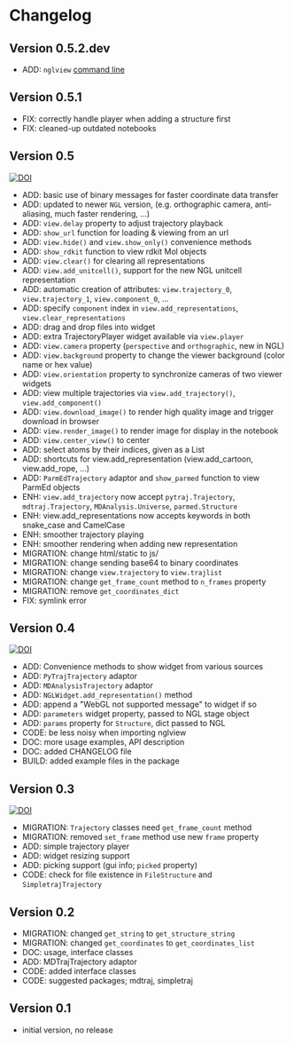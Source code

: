 Changelog
=========

Version 0.5.2.dev
-----------------
- ADD: `nglview` [command line](https://github.com/arose/nglview/blob/master/README.md#command-line)

Version 0.5.1
-------------

* FIX: correctly handle player when adding a structure first
* FIX: cleaned-up outdated notebooks


Version 0.5
-----------

[![DOI](https://zenodo.org/badge/doi/10.5281/zenodo.55409.svg)](http://dx.doi.org/10.5281/zenodo.55409)

* ADD: basic use of binary messages for faster coordinate data transfer
* ADD: updated to newer `NGL` version, (e.g. orthographic camera, anti-aliasing, much faster rendering, ...)
* ADD: `view.delay` property to adjust trajectory playback
* ADD: `show_url` function for loading & viewing from an url
* ADD: `view.hide()` and `view.show_only()` convenience methods
* ADD: `show_rdkit` function to view rdkit Mol objects
* ADD: `view.clear()` for clearing all representations
* ADD: `view.add_unitcell()`, support for the new NGL unitcell representation
* ADD: automatic creation of attributes: `view.trajectory_0`, `view.trajectory_1`, `view.component_0`, ...
* ADD: specify `component` index in `view.add_representations`, `view.clear_representations`
* ADD: drag and drop files into widget
* ADD: extra TrajectoryPlayer widget available via `view.player`
* ADD: `view.camera` property (`perspective` and `orthographic`, new in NGL) 
* ADD: `view.background` property to change the viewer background (color name or hex value)
* ADD: `view.orientation` property to synchronize cameras of two viewer widgets
* ADD: view multiple trajectories via `view.add_trajectory()`, `view.add_component()`
* ADD: `view.download_image()` to render high quality image and trigger download in browser
* ADD: `view.render_image()` to render image for display in the notebook
* ADD: `view.center_view()` to center
* ADD: select atoms by their indices, given as a List 
* ADD: shortcuts for view.add_representation (view.add_cartoon, view.add_rope, ...)
* ADD: `ParmEdTrajectory` adaptor and `show_parmed` function to view ParmEd objects
* ENH: `view.add_trajectory` now accept `pytraj.Trajectory`, `mdtraj.Trajectory`, `MDAnalysis.Universe`, `parmed.Structure`
* ENH: view.add_representations now accepts keywords in both snake_case and CamelCase
* ENH: smoother trajectory playing
* ENH: smoother rendering when adding new representation
* MIGRATION: change html/static to js/
* MIGRATION: change sending base64 to binary coordinates
* MIGRATION: change `view.trajectory` to `view.trajlist`
* MIGRATION: change `get_frame_count` method to `n_frames` property
* MIGRATION: remove `get_coordinates_dict`
* FIX: symlink error


Version 0.4
-----------

[![DOI](https://zenodo.org/badge/doi/10.5281/zenodo.46373.svg)](http://dx.doi.org/10.5281/zenodo.46373)

* ADD: Convenience methods to show widget from various sources
* ADD: `PyTrajTrajectory` adaptor
* ADD: `MDAnalysisTrajectory` adaptor
* ADD: `NGLWidget.add_representation()` method
* ADD: append a "WebGL not supported message" to widget if so
* ADD: `parameters` widget property, passed to NGL stage object
* ADD: `params` property for `Structure`, dict passed to NGL
* CODE: be less noisy when importing nglview
* DOC: more usage examples, API description
* DOC: added CHANGELOG file
* BUILD: added example files in the package


Version 0.3
-----------

[![DOI](https://zenodo.org/badge/doi/10.5281/zenodo.44700.svg)](http://dx.doi.org/10.5281/zenodo.44700)

* MIGRATION: `Trajectory` classes need `get_frame_count` method
* MIGRATION: removed `set_frame` method use new `frame` property
* ADD: simple trajectory player
* ADD: widget resizing support
* ADD: picking support (gui info; `picked` property)
* CODE: check for file existence in `FileStructure` and `SimpletrajTrajectory`


Version 0.2
-----------

* MIGRATION: changed `get_string` to `get_structure_string`
* MIGRATION: changed `get_coordinates` to `get_coordinates_list`
* DOC: usage, interface classes
* ADD: MDTrajTrajectory adaptor
* CODE: added interface classes
* CODE: suggested packages; mdtraj, simpletraj


Version 0.1
-----------

* initial version, no release
